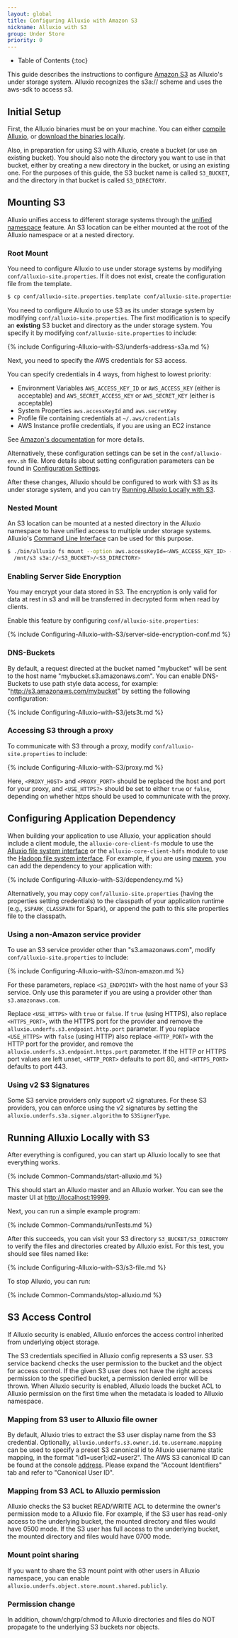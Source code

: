 ```yaml
---
layout: global
title: Configuring Alluxio with Amazon S3
nickname: Alluxio with S3
group: Under Store
priority: 0
---
```


* Table of Contents
{:toc}

This guide describes the instructions to configure [Amazon S3](https://aws.amazon.com/s3/) as Alluxio's
under storage system. Alluxio recognizes the s3a:// scheme and uses the aws-sdk to access s3.

## Initial Setup

First, the Alluxio binaries must be on your machine. You can either
[compile Alluxio](Building-Alluxio-Master-Branch.html), or
[download the binaries locally](Running-Alluxio-Locally.html).

Also, in preparation for using S3 with Alluxio, create a bucket (or use an existing bucket). You
should also note the directory you want to use in that bucket, either by creating a new directory in
the bucket, or using an existing one. For the purposes of this guide, the S3 bucket name is called
`S3_BUCKET`, and the directory in that bucket is called `S3_DIRECTORY`.

## Mounting S3

Alluxio unifies access to different storage systems through the [unified namespace](Unified-and-Transparent-Namespace.html)
feature. An S3 location can be either mounted at the root of the Alluxio namespace or at a nested directory.

### Root Mount

You need to configure Alluxio to use under storage systems by modifying
`conf/alluxio-site.properties`. If it does not exist, create the configuration file from the
template.

```bash
$ cp conf/alluxio-site.properties.template conf/alluxio-site.properties
```

You need to configure Alluxio to use S3 as its under storage system by modifying
`conf/alluxio-site.properties`. The first modification is to specify an **existing** S3
bucket and directory as the under storage system. You specify it by modifying
`conf/alluxio-site.properties` to include:

{% include Configuring-Alluxio-with-S3/underfs-address-s3a.md %}

Next, you need to specify the AWS credentials for S3 access.

You can specify credentials in 4 ways, from highest to lowest priority:

* Environment Variables `AWS_ACCESS_KEY_ID` or `AWS_ACCESS_KEY` (either is acceptable) and
`AWS_SECRET_ACCESS_KEY` or `AWS_SECRET_KEY` (either is acceptable)
* System Properties `aws.accessKeyId` and `aws.secretKey`
* Profile file containing credentials at `~/.aws/credentials`
* AWS Instance profile credentials, if you are using an EC2 instance

See [Amazon's documentation](http://docs.aws.amazon.com/java-sdk/latest/developer-guide/credentials.html#id6)
for more details.

Alternatively, these configuration settings can be set in the `conf/alluxio-env.sh` file. More
details about setting configuration parameters can be found in
[Configuration Settings](Configuration-Settings.html#environment-variables).

After these changes, Alluxio should be configured to work with S3 as its under storage system, and
you can try [Running Alluxio Locally with S3](#running-alluxio-locally-with-s3).

### Nested Mount
An S3 location can be mounted at a nested directory in the Alluxio namespace to have unified access
to multiple under storage systems. Alluxio's [Command Line Interface](Command-Line-Interface.html) can be used for this purpose.

```bash
$ ./bin/alluxio fs mount --option aws.accessKeyId=<AWS_ACCESS_KEY_ID> --option aws.secretKey=<AWS_SECRET_KEY_ID>\
  /mnt/s3 s3a://<S3_BUCKET>/<S3_DIRECTORY>
```

### Enabling Server Side Encryption

You may encrypt your data stored in S3. The encryption is only valid for data at rest in s3 and will
be transferred in decrypted form when read by clients.

Enable this feature by configuring `conf/alluxio-site.properties`:

{% include Configuring-Alluxio-with-S3/server-side-encryption-conf.md %}

### DNS-Buckets

By default, a request directed at the bucket named "mybucket" will be sent to the host name
"mybucket.s3.amazonaws.com". You can enable DNS-Buckets to use path style data access, for example:
"http://s3.amazonaws.com/mybucket" by setting the following configuration:

{% include Configuring-Alluxio-with-S3/jets3t.md %}

### Accessing S3 through a proxy

To communicate with S3 through a proxy, modify `conf/alluxio-site.properties` to include:

{% include Configuring-Alluxio-with-S3/proxy.md %}

Here, `<PROXY_HOST>` and `<PROXY_PORT>` should be replaced the host and port for your proxy, and
`<USE_HTTPS?>` should be set to either `true` or `false`, depending on whether https should be
used to communicate with the proxy.

## Configuring Application Dependency

When building your application to use Alluxio, your application should include a client module, the
`alluxio-core-client-fs` module to use the [Alluxio file system interface](File-System-API.html) or
the `alluxio-core-client-hdfs` module to use the
[Hadoop file system interface](https://wiki.apache.org/hadoop/HCFS). For example, if you
are using [maven](https://maven.apache.org/), you can add the dependency to your application with:

{% include Configuring-Alluxio-with-S3/dependency.md %}

Alternatively, you may copy `conf/alluxio-site.properties` (having the properties setting
credentials) to the classpath of your application runtime (e.g., `$SPARK_CLASSPATH` for Spark), or
append the path to this site properties file to the classpath.

### Using a non-Amazon service provider

To use an S3 service provider other than "s3.amazonaws.com", modify `conf/alluxio-site.properties`
to include:

{% include Configuring-Alluxio-with-S3/non-amazon.md %}

For these parameters, replace `<S3_ENDPOINT>` with the host name of your S3 service. Only use this
parameter if you are using a provider other than `s3.amazonaws.com`.

Replace `<USE_HTTPS>` with `true` or `false`. If `true` (using HTTPS), also replace `<HTTPS_PORT>`,
with the HTTPS port for the provider and remove the `alluxio.underfs.s3.endpoint.http.port`
parameter. If you replace `<USE_HTTPS>` with `false` (using HTTP) also replace `<HTTP_PORT>` with
the HTTP port for the provider, and remove the `alluxio.underfs.s3.endpoint.https.port` parameter.
If the HTTP or HTTPS port values are left unset, `<HTTP_PORT>` defaults to port 80, and
`<HTTPS_PORT>` defaults to port 443.

### Using v2 S3 Signatures

Some S3 service providers only support v2 signatures. For these S3 providers, you can enforce using
the v2 signatures by setting the `alluxio.underfs.s3a.signer.algorithm` to `S3SignerType`.

## Running Alluxio Locally with S3

After everything is configured, you can start up Alluxio locally to see that everything works.

{% include Common-Commands/start-alluxio.md %}

This should start an Alluxio master and an Alluxio worker. You can see the master UI at
[http://localhost:19999](http://localhost:19999).

Next, you can run a simple example program:

{% include Common-Commands/runTests.md %}

After this succeeds, you can visit your S3 directory `S3_BUCKET/S3_DIRECTORY` to verify the files
and directories created by Alluxio exist. For this test, you should see files named like:

{% include Configuring-Alluxio-with-S3/s3-file.md %}

To stop Alluxio, you can run:

{% include Common-Commands/stop-alluxio.md %}

## S3 Access Control

If Alluxio security is enabled, Alluxio enforces the access control inherited from underlying object
storage.

The S3 credentials specified in Alluxio config represents a S3 user. S3 service backend checks the
user permission to the bucket and the object for access control. If the given S3 user does not have
the right access permission to the specified bucket, a permission denied error will be thrown. When
Alluxio security is enabled, Alluxio loads the bucket ACL to Alluxio permission on the first time
when the metadata is loaded to Alluxio namespace.

### Mapping from S3 user to Alluxio file owner

By default, Alluxio tries to extract the S3 user display name from the S3 credential. Optionally,
`alluxio.underfs.s3.owner.id.to.username.mapping` can be used to specify a preset S3 canonical id to
Alluxio username static mapping, in the format "id1=user1;id2=user2".  The AWS S3 canonical ID can
be found at the console [address](https://console.aws.amazon.com/iam/home?#security_credential).
Please expand the "Account Identifiers" tab and refer to "Canonical User ID".

### Mapping from S3 ACL to Alluxio permission

Alluxio checks the S3 bucket READ/WRITE ACL to determine the owner's permission mode to a Alluxio
file. For example, if the S3 user has read-only access to the underlying bucket, the mounted
directory and files would have 0500 mode. If the S3 user has full access to the underlying bucket,
the mounted directory and files would have 0700 mode.

### Mount point sharing

If you want to share the S3 mount point with other users in Alluxio namespace, you can enable
`alluxio.underfs.object.store.mount.shared.publicly`.

### Permission change

In addition, chown/chgrp/chmod to Alluxio directories and files do NOT propagate to the underlying
S3 buckets nor objects.
